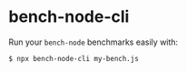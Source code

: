 # bench-node-cli

Run your `bench-node` benchmarks easily with:

```console
$ npx bench-node-cli my-bench.js
```
